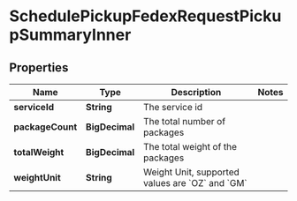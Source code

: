 

# SchedulePickupFedexRequestPickupSummaryInner


## Properties

| Name | Type | Description | Notes |
|------------ | ------------- | ------------- | -------------|
|**serviceId** | **String** | The service id |  |
|**packageCount** | **BigDecimal** | The total number of packages |  |
|**totalWeight** | **BigDecimal** | The total weight of the packages |  |
|**weightUnit** | **String** | Weight Unit, supported values are &#x60;OZ&#x60; and &#x60;GM&#x60; |  |



